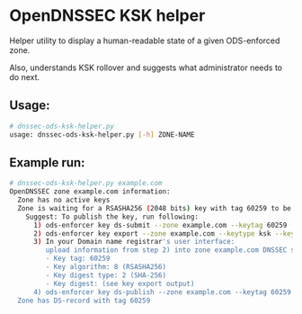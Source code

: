 # OpenDNSSEC KSK helper
Helper utility to display a human-readable state of a given ODS-enforced zone.

Also, understands KSK rollover and suggests what administrator needs to do next.

## Usage:
```bash
# dnssec-ods-ksk-helper.py
usage: dnssec-ods-ksk-helper.py [-h] ZONE-NAME
```

## Example run:
```bash
# dnssec-ods-ksk-helper.py example.com
OpenDNSSEC zone example.com information:
  Zone has no active keys
  Zone is waiting for a RSASHA256 (2048 bits) key with tag 60259 to be published
    Suggest: To publish the key, run following:
      1) ods-enforcer key ds-submit --zone example.com --keytag 60259
      2) ods-enforcer key export --zone example.com --keytype ksk --keystate publish --ds
      3) In your Domain name registrar's user interface:
         upload information from step 2) into zone example.com DNSSEC setup with following details:
         - Key tag: 60259
         - Key algorithm: 8 (RSASHA256)
         - Key digest type: 2 (SHA-256)
         - Key digest: (see key export output)
      4) ods-enforcer key ds-publish --zone example.com --keytag 60259
  Zone has DS-record with tag 60259
```
